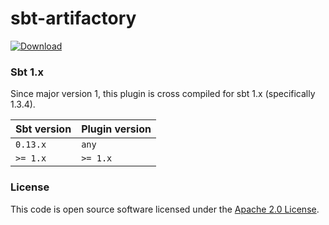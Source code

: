
# sbt-artifactory

 [ ![Download](https://img.shields.io/github/v/release/hmrc/sbt-artifactory) ](https://open.artefacts.tax.service.gov.uk/ivy2/uk.gov.hmrc/sbt-artifactory/scala_2.12/sbt_1.0/)

### Sbt 1.x

Since major version 1, this plugin is cross compiled for sbt 1.x (specifically 1.3.4).

| Sbt version | Plugin version |
| ----------- | -------------- |
| `0.13.x`    | `any`          |
| `>= 1.x`    | `>= 1.x`       |


### License

This code is open source software licensed under the [Apache 2.0 License]("http://www.apache.org/licenses/LICENSE-2.0.html").
